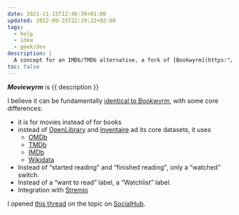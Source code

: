 ```yaml
---
date: 2021-11-15T12:46:39+01:00
updated: 2022-09-25T22:29:22+02:00
tags:
  - help
  - idea
  - geek/dev
description: |
  A concept for an IMDb/TMDb alternative, a fork of [Bookwyrm](https:"//joinbookwyrm.com 'Bookwyrm') made for movies."
toc: false
---
```

<cite>**Moviewyrm**</cite> is {{ description }}

I believe it can be fundamentally <u>identical to Bookwyrm</u>, with some core differences:

- it is for movies instead of for books
- instead of [OpenLibrary](https://openlibrary.org 'Open Library') and [Inventaire](https://inventaire.io 'Inventaire') ad its core datasets, it uses
	- [OMDb](https://www.omdbapi.com/ 'Open Movie Database API')
	- [TMDb](https://themoviedb.org 'The Movie Database')
	- [IMDb](https://imdb.com 'Internet Movie Database')
	- [Wikidata](https://wikidata.org 'Wikidata')
- Instead of <q>started reading</q> and <q>finished reading</q>, only a <q>watched</q> switch.
- Instead of a <q>want to read</q> label, a <q>Watchlist</q> label.
- Integration with [Stremio](https://strem.io 'Stremio official website')

I opened [this thread](https://socialhub.activitypub.rocks/t/fediverse-platform-for-movies/2202 '“Fediverse platform for Movies!” on SocialHub') on the topic on [SocialHub](https://socialhub.activitypub.rocks).
